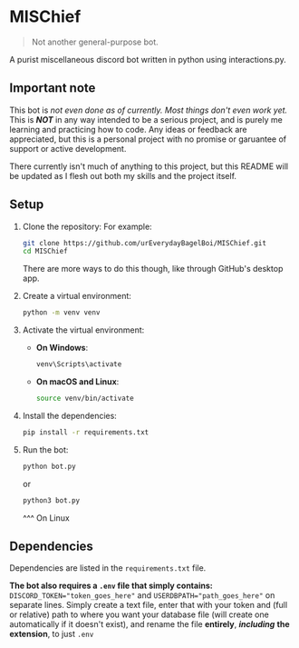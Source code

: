 # MISChief
> Not another general-purpose bot.

A purist miscellaneous discord bot written in python using interactions.py.

## Important note
This bot is *not even done as of currently. Most things don't even work yet.*
This is ***NOT*** in any way intended to be a serious project, and is purely me learning and practicing how to code. Any ideas or feedback are appreciated, but this is a personal project with no promise or garuantee of support or active development.

There currently isn't much of anything to this project, but this README will be updated as I flesh out both my skills and the project itself.

## Setup

1. Clone the repository:
    For example:
    ```sh
    git clone https://github.com/urEverydayBagelBoi/MISChief.git
    cd MISChief
    ```
    There are more ways to do this though, like through GitHub's desktop app.

2. Create a virtual environment:
    ```sh
    python -m venv venv
    ```

3. Activate the virtual environment:

    - **On Windows**:
        ```sh
        venv\Scripts\activate
        ```
    - **On macOS and Linux**:
        ```sh
        source venv/bin/activate
        ```

4. Install the dependencies:
    ```sh
    pip install -r requirements.txt
    ```

5. Run the bot:
    ```sh
    python bot.py
    ```
    or
   ```sh
   python3 bot.py
   ```
   ^^^ On Linux

## Dependencies

Dependencies are listed in the `requirements.txt` file.

**The bot also requires a `.env` file that simply contains:** `DISCORD_TOKEN="token_goes_here"` and `USERDBPATH="path_goes_here"` on separate lines. Simply create a text file, enter that with your token and (full or relative) path to where you want your database file (will create one automatically if it doesn't exist), and rename the file **entirely**, ***including*** **the extension**, to just `.env`
